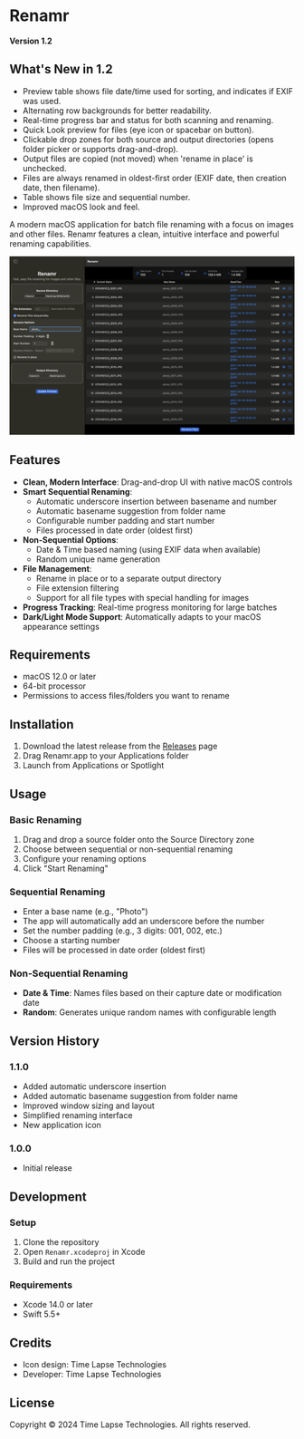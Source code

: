 # Renamr

**Version 1.2**

## What's New in 1.2
- Preview table shows file date/time used for sorting, and indicates if EXIF was used.
- Alternating row backgrounds for better readability.
- Real-time progress bar and status for both scanning and renaming.
- Quick Look preview for files (eye icon or spacebar on button).
- Clickable drop zones for both source and output directories (opens folder picker or supports drag-and-drop).
- Output files are copied (not moved) when 'rename in place' is unchecked.
- Files are always renamed in oldest-first order (EXIF date, then creation date, then filename).
- Table shows file size and sequential number.
- Improved macOS look and feel.

A modern macOS application for batch file renaming with a focus on images and other files. Renamr features a clean, intuitive interface and powerful renaming capabilities.

![Renamr Application](Renamr/Resources/app_screenshot.png)

## Features

- **Clean, Modern Interface**: Drag-and-drop UI with native macOS controls
- **Smart Sequential Renaming**: 
  - Automatic underscore insertion between basename and number
  - Automatic basename suggestion from folder name
  - Configurable number padding and start number
  - Files processed in date order (oldest first)
- **Non-Sequential Options**:
  - Date & Time based naming (using EXIF data when available)
  - Random unique name generation
- **File Management**:
  - Rename in place or to a separate output directory
  - File extension filtering
  - Support for all file types with special handling for images
- **Progress Tracking**: Real-time progress monitoring for large batches
- **Dark/Light Mode Support**: Automatically adapts to your macOS appearance settings

## Requirements

- macOS 12.0 or later
- 64-bit processor
- Permissions to access files/folders you want to rename

## Installation

1. Download the latest release from the [Releases](https://github.com/timelapsetech/renamr/releases) page
2. Drag Renamr.app to your Applications folder
3. Launch from Applications or Spotlight

## Usage

### Basic Renaming
1. Drag and drop a source folder onto the Source Directory zone
2. Choose between sequential or non-sequential renaming
3. Configure your renaming options
4. Click "Start Renaming"

### Sequential Renaming
- Enter a base name (e.g., "Photo")
- The app will automatically add an underscore before the number
- Set the number padding (e.g., 3 digits: 001, 002, etc.)
- Choose a starting number
- Files will be processed in date order (oldest first)

### Non-Sequential Renaming
- **Date & Time**: Names files based on their capture date or modification date
- **Random**: Generates unique random names with configurable length

## Version History

### 1.1.0
- Added automatic underscore insertion
- Added automatic basename suggestion from folder name
- Improved window sizing and layout
- Simplified renaming interface
- New application icon

### 1.0.0
- Initial release

## Development

### Setup
1. Clone the repository
2. Open `Renamr.xcodeproj` in Xcode
3. Build and run the project

### Requirements
- Xcode 14.0 or later
- Swift 5.5+

## Credits

- Icon design: Time Lapse Technologies
- Developer: Time Lapse Technologies

## License

Copyright © 2024 Time Lapse Technologies. All rights reserved. 